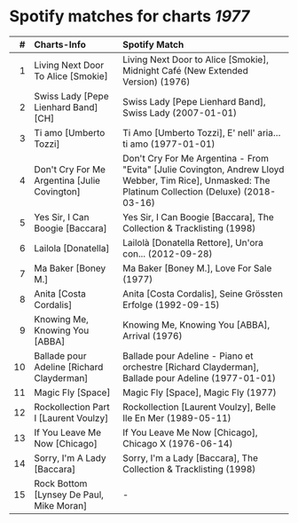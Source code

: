 # Spotify matches for charts *1977*

|    # | Charts-Info                                  | Spotify Match                                                                                                                                       |
| ---: | :------------------------------------------- | :-------------------------------------------------------------------------------------------------------------------------------------------------- |
|    1 | Living Next Door To Alice [Smokie]           | Living Next Door to Alice [Smokie], Midnight Café (New Extended Version) (1976)                                                                     |
|    2 | Swiss Lady [Pepe Lienhard Band] [CH]         | Swiss Lady [Pepe Lienhard Band], Swiss Lady (2007-01-01)                                                                                            |
|    3 | Ti amo [Umberto Tozzi]                       | Ti Amo [Umberto Tozzi], E' nell' aria…ti amo (1977-01-01)                                                                                           |
|    4 | Don't Cry For Me Argentina [Julie Covington] | Don't Cry For Me Argentina - From "Evita" [Julie Covington, Andrew Lloyd Webber, Tim Rice], Unmasked: The Platinum Collection (Deluxe) (2018-03-16) |
|    5 | Yes Sir, I Can Boogie [Baccara]              | Yes Sir, I Can Boogie [Baccara], The Collection & Tracklisting (1998)                                                                               |
|    6 | Lailola [Donatella]                          | Lailolà [Donatella Rettore], Un'ora con... (2012-09-28)                                                                                             |
|    7 | Ma Baker [Boney M.]                          | Ma Baker [Boney M.], Love For Sale (1977)                                                                                                           |
|    8 | Anita [Costa Cordalis]                       | Anita [Costa Cordalis], Seine Grössten Erfolge (1992-09-15)                                                                                         |
|    9 | Knowing Me, Knowing You [ABBA]               | Knowing Me, Knowing You [ABBA], Arrival (1976)                                                                                                      |
|   10 | Ballade pour Adeline [Richard Clayderman]    | Ballade pour Adeline - Piano et orchestre [Richard Clayderman], Ballade pour Adeline (1977-01-01)                                                   |
|   11 | Magic Fly [Space]                            | Magic Fly [Space], Magic Fly (1977)                                                                                                                 |
|   12 | Rockollection Part I [Laurent Voulzy]        | Rockollection [Laurent Voulzy], Belle Ile En Mer (1989-05-11)                                                                                       |
|   13 | If You Leave Me Now [Chicago]                | If You Leave Me Now [Chicago], Chicago X (1976-06-14)                                                                                               |
|   14 | Sorry, I'm A Lady [Baccara]                  | Sorry, I'm a Lady [Baccara], The Collection & Tracklisting (1998)                                                                                   |
|   15 | Rock Bottom [Lynsey De Paul, Mike Moran]     | -                                                                                                                                                   |
